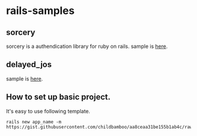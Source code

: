 # rails-samples

## sorcery
sorcery is a authendication library for ruby on rails. sample is 
[here](https://github.com/childbamboo/rails-samples/tree/master/sorcery).

## delayed_jos
sample is [here](https://github.com/childbamboo/rails-samples/tree/master/delayed_job).

## How to set up basic project.
It's easy to use following template. 
```
rails new app_name -m https://gist.githubusercontent.com/childbamboo/aa8ceaa31be155b1ab4c/raw/a826fd6a25be70858fe3741895ad2016b89473be/rails_template.rb
```
